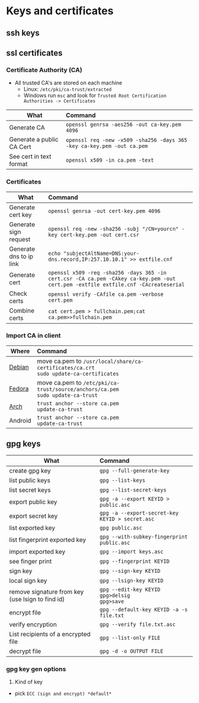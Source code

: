 # Keys and certificates

## ssh keys
## ssl certificates

### Certificate Authority (CA)

- All trusted CA's are stored on each machine
  - Linux:  ```/etc/pki/ca-trust/extracted```
  - Windows run ```msc``` and look for ```Trusted Root Certification Authorities -> Certificates```


| What                      | Command                                                                    |
| ------------------------- | :------------------------------------------------------------------------- |
| Generate CA               | ```openssl genrsa -aes256 -out ca-key.pem 4096```                          |
| Generate a public CA Cert | ```openssl req -new -x509 -sha256 -days 365 -key ca-key.pem -out ca.pem``` |
| See cert in text format   | ```openssl x509 -in ca.pem -text```                                        |



### Certificates

| What                    | Command                                                                                                                                |
| ----------------------- | :------------------------------------------------------------------------------------------------------------------------------------- |
| Generate cert key       | ```openssl genrsa -out cert-key.pem 4096```                                                                                            |
| Generate sign request   | ```openssl req -new -sha256 -subj "/CN=yourcn" -key cert-key.pem -out cert.csr```                                                      |
| Generate dns to ip link | ```echo "subjectAltName=DNS:your-dns.record,IP:257.10.10.1" >> extfile.cnf```                                                          |
| Generate cert           | ```openssl x509 -req -sha256 -days 365 -in cert.csr -CA ca.pem -CAkey ca-key.pem -out cert.pem -extfile extfile.cnf -CAcreateserial``` |
| Check  certs            | ```openssl verify -CAfile ca.pem -verbose cert.pem```                                                                                  |
| Combine certs           | ```cat cert.pem > fullchain.pem;cat ca.pem>>fullchain.pem```                                                                           |



### Import CA in client
| Where                                                                                       | Command                                                                                             |
| ------------------------------------------------------------------------------------------- | :-------------------------------------------------------------------------------------------------- |
| [Debian](https://wiki.debian.org/Self-Signed_Certificate)                                   | move ca.pem to ```/usr/local/share/ca-certificates/ca.crt``` <br> ```sudo update-ca-certificates``` |
| [Fedora](https://docs.fedoraproject.org/en-US/quick-docs/using-shared-system-certificates/) | move ca.pem to ```/etc/pki/ca-trust/source/anchors/ca.pem``` <br> ```sudo update-ca-trust```        |
| [Arch](https://wiki.archlinux.org/title/User:Grawity/Adding_a_trusted_CA_certificate)       | ```trust anchor --store ca.pem``` <br> ```update-ca-trust```                                        |
| Android       | ```trust anchor --store ca.pem``` <br> ```update-ca-trust```                                        |


## gpg keys

| What                                             | Command                                                               |
| ------------------------------------------------ | :-------------------------------------------------------------------- |
| create gpg key                                   | ```gpg --full-generate-key```                                         |
| list public keys                                 | ```gpg --list-keys```                                                 |
| list secret keys                                 | ```gpg --list-secret-keys```                                          |
| export public key                                | ```gpg -a --export KEYID > public.asc```                              |
| export secret key                                | ```gpg -a --export-secret-key KEYID > secret.asc```                   |
| list exported key                                | ```gpg public.asc```                                                  |
| list fingerprint exported key                    | ```gpg --with-subkey-fingerprint public.asc```                        |
| import exported key                              | ```gpg --import keys.asc```                                           |
| see finger print                                 | ```gpg --fingerprint KEYID```                                         |
| sign key                                         | ```gpg --sign-key KEYID```                                            |
| local sign key                                   | ```gpg --lsign-key KEYID```                                           |
| remove signature from key (use lsign to find id) | ```gpg --edit-key KEYID``` <br> ```gpg>delsig```  <br> ```gpg>save``` |
| encrypt file                                     | ```gpg --default-key KEYID -a -s file.txt```                          |
| verify encryption                                | ```gpg --verify file.txt.asc```                                       |
| List recipients of a encrypted file              | ```gpg --list-only FILE```                                            |
| decrypt file                                     | ```gpg -d -o OUTPUT FILE```                                           |






### gpg key gen options
1. Kind of key 
- pick ```ECC (sign and encrypt) *default*```
